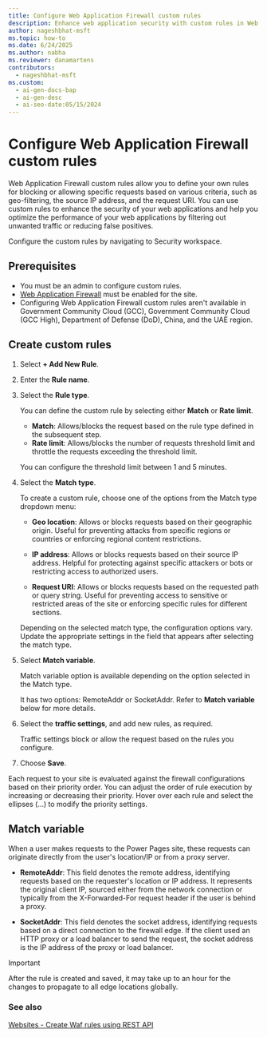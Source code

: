 ```yaml
---
title: Configure Web Application Firewall custom rules
description: Enhance web application security with custom rules in Web Application Firewall, which allows blocking or allowing specific requests based on set criteria.
author: nageshbhat-msft
ms.topic: how-to
ms.date: 6/24/2025
ms.author: nabha
ms.reviewer: danamartens
contributors:
  - nageshbhat-msft
ms.custom:
  - ai-gen-docs-bap
  - ai-gen-desc
  - ai-seo-date:05/15/2024
---
```

# Configure Web Application Firewall custom rules

Web Application Firewall custom rules allow you to define your own rules for blocking or allowing specific requests based on various criteria, such as geo-filtering, the source IP address, and the request URI. You can use custom rules to enhance the security of your web applications and help you optimize the performance of your web applications by filtering out unwanted traffic or reducing false positives. 

Configure the custom rules by navigating to Security workspace. 

## Prerequisites 

- You must be an admin to configure custom rules.
- [Web Application Firewall](web-application-firewall.md) must be enabled for the site.
- Configuring Web Application Firewall custom rules aren't available in Government Community Cloud (GCC), Government Community Cloud (GCC High), Department of Defense (DoD), China, and the UAE region.

## Create custom rules
 
1. Select **+ Add New Rule**. 

1. Enter the **Rule name**.

1. Select the **Rule type**.

    You can define the custom rule by selecting either **Match** or **Rate limit**. 

    - **Match**: Allows/blocks the request based on the rule type defined in the subsequent step.
    - **Rate limit**: Allows/blocks the number of requests threshold limit and throttle the requests exceeding the threshold limit.
    
    You can configure the threshold limit between 1 and 5 minutes.

1. Select the **Match type**.

    To create a custom rule, choose one of the options from the Match type dropdown menu: 
    
    - **Geo location**: Allows or blocks requests based on their geographic origin. Useful for preventing attacks from specific regions or countries or enforcing regional content restrictions. 
    
    - **IP address**: Allows or blocks requests based on their source IP address. Helpful for protecting against specific attackers or bots or restricting access to authorized users. 
    
    - **Request URI**: Allows or blocks requests based on the requested path or query string. Useful for preventing access to sensitive or restricted areas of the site or enforcing specific rules for different sections. 

    Depending on the selected match type, the configuration options vary. Update the appropriate settings in the field that appears after selecting the match type. 

1. Select **Match variable**. 

    Match variable option is available depending on the option selected in the Match type.  
    
    It has two options: RemoteAddr or SocketAddr. Refer to **Match variable** below for more details.

1. Select the **traffic settings**, and add new rules, as required. 

    Traffic settings block or allow the request based on the rules you configure.

1. Choose **Save**. 

Each request to your site is evaluated against the firewall configurations based on their priority order. You can adjust the order of rule execution by increasing or decreasing their priority. Hover over each rule and select the ellipses (…) to modify the priority settings. 

## Match variable 

When a user makes requests to the Power Pages site, these requests can originate directly from the user's location/IP or from a proxy server.  

- **RemoteAddr**: This field denotes the remote address, identifying requests based on the requester's location or IP address. It represents the original client IP, sourced either from the network connection or typically from the X-Forwarded-For request header if the user is behind a proxy. 

- **SocketAddr**: This field denotes the socket address, identifying requests based on a direct connection to the firewall edge. If the client used an HTTP proxy or a load balancer to send the request, the socket address is the IP address of the proxy or load balancer. 

>[!IMPORTANT]
> After the rule is created and saved, it may take up to an hour for the changes to propagate to all edge locations globally. 

### See also

[Websites - Create Waf rules using REST API](/rest/api/power-platform/powerpages/websites/create-waf-rules)
